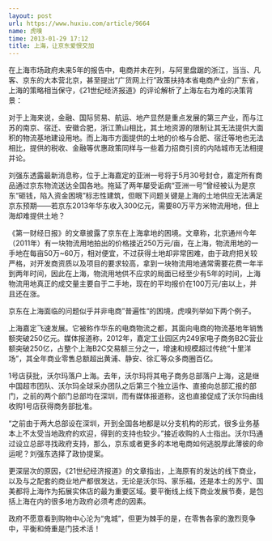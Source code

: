 ```yaml
---
layout: post
url: https://www.huxiu.com/article/9664
name: 虎嗅
time: 2013-01-29 17:12
title: 上海，让京东爱恨交加
---
```

在上海市场政府未来5年的报告中，电商并未在列，与阿里盘踞的浙江，当当、凡客、京东的大本营北京，甚至提出“广货网上行”政策扶持本省电商产业的广东省，上海的策略相当保守，《21世纪经济报道》的评论解析了上海左右为难的决策背景：

对于上海来说，金融、国际贸易、航运、地产显然是重点发展的第三产业，而与江苏的南京、宿迁、安徽合肥，浙江萧山相比，其土地资源的限制让其无法提供大面积的物流基地建设用地。而上海市方面提供的土地的价格与合肥、宿迁等地也无法相比，提供的税收、金融等优惠政策同样与一些着力招商引资的内陆城市无法相提并论。

刘强东透露最新消息称，位于上海嘉定的亚洲一号将于5月30号封仓，嘉定所有商品通过京东物流送达全国各地。拖延了两年屡受诟病“亚洲一号”曾经被认为是京东“砸钱，陷入资金困境”标志性建筑，但眼下问题关键是上海的土地供应无法满足京东预期——若京东2013年华东收入300亿元，需要80万平方米物流用地，但上海却难提供土地？

《第一财经日报》的文章披露了京东在上海拿地的困境。文章称，北京通州今年（2011年）有一块物流用地拍出的价格接近250万元/亩，在上海，物流用地的一手地在每亩50万~60万，相对便宜，不过获得土地却非常困难，由于政府把关较严格，对开发商资质以及项目的要求较高，拿到一块物流用地通常需要花费一年半到两年时间，因此在上海，物流用地供不应求的局面已经至少有5年的时间，上海物流用地真正的成交量主要自于二手地，现在的平均报价在100万元/亩以上，并且还在涨。

京东在上海面临的问题似乎并非电商”普遍性“的困境，虎嗅列举如下两个例子。

上海嘉定飞速发展。它被称作华东的电商物流之都，其面向电商的物流基地年销售额突破250亿元。媒体报道称，2012年，嘉定工业园区内249家电子商务B2C营业额突破250亿，占整个上海B2C交易额三分之一，增速和规模超过传统“十里洋场”，其全年商业零售总额超出黄浦、静安、徐汇等众多商圈百亿。

1号店获批，沃尔玛落户上海。去年，沃尔玛将其电子商务总部落户上海，这是继中国超市团队、沃尔玛全球采办团队之后第三个独立运作、直接向总部汇报的部门，之前的两个部门总部均在深圳，而有媒体报道称，这也直接促成了沃尔玛曲线收购1号店获得商务部批准。

“之前由于两大总部设在深圳，开到全国各地都是以分支机构的形式，很多业务基本上不太受当地政府的欢迎，得到的支持也较少。”接近收购的人士指出。沃尔玛通过设立总部寻找政府支持，那么，京东或者更多的本地电商如何逃脱厚此薄彼的命运呢？刘强东选择了政协提案。

更深层次的原因，《21世纪经济报道》的文章指出，上海原有的发达的线下商业，以及与之配套的商业地产都很发达，无论是沃尔玛、家乐福，还是本土的苏宁、国美都将上海作为拓展实体店的最为重要区域。要平衡线上线下商业发展节奏，是包括上海在内的很多地方政府必须考虑的因素。

政府不愿意看到购物中心沦为“鬼城”，但更为棘手的是，在零售各家的激烈竞争中，平衡和倚重是门技术活！

